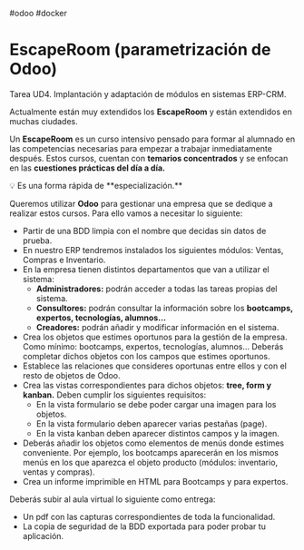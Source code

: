 
#odoo #docker

# EscapeRoom (parametrización de Odoo)

Tarea UD4. Implantación y adaptación de módulos en sistemas ERP-CRM.

Actualmente están muy extendidos los **EscapeRoom** y están extendidos en muchas ciudades. 

Un **EscapeRoom** es un curso intensivo pensado para formar al alumnado en las competencias necesarias para empezar a trabajar inmediatamente después. Estos cursos, cuentan con **temarios concentrados** y se enfocan en las **cuestiones prácticas del día a día.** 

<aside>
💡 Es una forma rápida de **especialización.**

</aside>

Queremos utilizar **Odoo** para gestionar una empresa que se dedique a realizar estos cursos. Para ello vamos a necesitar lo siguiente:

- Partir de una BDD limpia con el nombre que decidas sin datos de prueba.
- En nuestro ERP tendremos instalados los siguientes módulos: Ventas, Compras e Inventario.
- En la empresa tienen distintos departamentos que van a utilizar el sistema:
    - **Administradores:** podrán acceder a todas las tareas propias del sistema.
    - **Consultores:** podrán consultar la información sobre los **bootcamps, expertos, tecnologías, alumnos…**
    - **Creadores:** podrán añadir y modificar información en el sistema.
- Crea los objetos que estimes oportunos para la gestión de la empresa. Como mínimo: bootcamps, expertos, tecnologías, alumnos… Deberás completar dichos objetos con los campos que estimes oportunos.
- Establece las relaciones que consideres oportunas entre ellos y con el resto de objetos de Odoo.
- Crea las vistas correspondientes para dichos objetos: **tree, form y kanban.** Deben cumplir los siguientes requisitos:
    - En la vista formulario se debe poder cargar una imagen para los objetos.
    - En la vista formulario deben aparecer varias pestañas (page).
    - En la vista kanban deben aparecer distintos campos y la imagen.
- Deberás añadir los objetos como elementos de menús donde estimes conveniente. Por ejemplo, los bootcamps aparecerán en los mismos menús en los que aparezca el objeto producto (módulos: inventario, ventas y compras).
- Crea un informe imprimible en HTML para Bootcamps y para expertos.

Deberás subir al aula virtual lo siguiente como entrega:

- Un pdf con las capturas correspondientes de toda la funcionalidad.
- La copia de seguridad de la BDD exportada para poder probar tu aplicación.